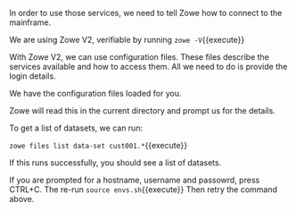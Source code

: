 In order to use those services, we need to tell Zowe how to connect to the mainframe.  

We are using Zowe V2, verifiable by running `zowe -V`{{execute}}

With Zowe V2, we can use configuration files.  These files describe the services available and how to access them.  All we need to do is provide the login details. 

We have the configuration files loaded for you.  

Zowe will read this in the current directory and prompt us for the details. 

To get a list of datasets, we can run:

`zowe files list data-set cust001.*`{{execute}}

If this runs successfully, you should see a list of datasets.

If you are prompted for a hostname, username and passowrd, press CTRL+C.
The re-run ``source envs.sh``{{execute}}
Then retry the command above.